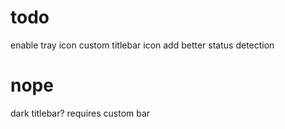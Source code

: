 # todo
enable tray icon
custom titlebar icon
add better status detection

# nope
dark titlebar?
    requires custom bar


